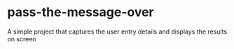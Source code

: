 # pass-the-message-over
A simple project that captures the user entry details and displays the results on screen
